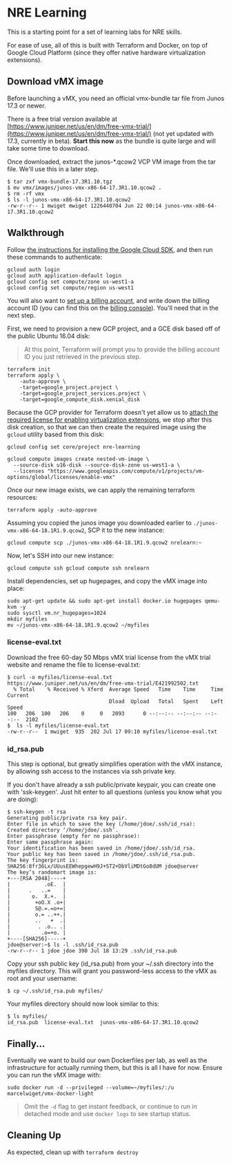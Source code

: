 # NRE Learning

This is a starting point for a set of learning labs for NRE skills.

For ease of use, all of this is built with Terraform and Docker, on top of Google Cloud Platform (since they offer native hardware virtualization extensions).


## Download vMX image

Before launching a vMX, you need an official vmx-bundle tar file from Junos 17.3 or newer.

There is a free trial version available at [https://www.juniper.net/us/en/dm/free-vmx-trial/](https://www.juniper.net/us/en/dm/free-vmx-trial/) (not yet updated with 17.3,  currently in beta). **Start this now** as the bundle is quite large and will take some time to download.

Once downloaded, extract the junos-*.qcow2 VCP VM image from the tar file. We'll use this in a later step.

```
$ tar zxf vmx-bundle-17.3R1.10.tgz
$ mv vmx/images/junos-vmx-x86-64-17.3R1.10.qcow2 .
$ rm -rf vmx
$ ls -l junos-vmx-x86-64-17.3R1.10.qcow2
-rw-r--r-- 1 mwiget mwiget 1226440704 Jun 22 00:14 junos-vmx-x86-64-17.3R1.10.qcow2
```

## Walkthrough

Follow [the instructions for installing the Google Cloud SDK](https://cloud.google.com/sdk/gcloud/), and then run these commands to authenticate:

```
gcloud auth login
gcloud auth application-default login
gcloud config set compute/zone us-west1-a
gcloud config set compute/region us-west1
```

You will also want to [set up a billing account](https://cloud.google.com/billing/docs/how-to/manage-billing-account), and write down the billing account ID (you can find this on the [billing console](https://console.cloud.google.com/billing)). You'll need that in the next step.

First, we need to provision a new GCP project, and a GCE disk based off of the public Ubuntu 16.04 disk:

> At this point, Terraform will prompt you to provide the billing account ID you just retrieved in the previous step.

```
terraform init
terraform apply \
    -auto-approve \
    -target=google_project.project \
    -target=google_project_services.project \
    -target=google_compute_disk.xenial_disk
```

Because the GCP provider for Terraform doesn't yet allow us to [attach the required license for enabling virtualization extensions](https://cloud.google.com/compute/docs/instances/enable-nested-virtualization-vm-instances), we stop after this disk creation, so that we can then create the required image using the `gcloud` utility based from this disk:

```
gcloud config set core/project nre-learning

gcloud compute images create nested-vm-image \
  --source-disk u16-disk --source-disk-zone us-west1-a \
  --licenses "https://www.googleapis.com/compute/v1/projects/vm-options/global/licenses/enable-vmx"
```

Once our new image exists, we can apply the remaining terraform resources:

```
terraform apply -auto-approve
```

Assuming you copied the junos image you downloaded earlier to `./junos-vmx-x86-64-18.1R1.9.qcow2`, SCP it to the new instance:

```
gcloud compute scp ./junos-vmx-x86-64-18.1R1.9.qcow2 nrelearn:~
```

Now, let's SSH into our new instance:

```
gcloud compute ssh gcloud compute ssh nrelearn
```

Install dependencies, set up hugepages, and copy the vMX image into place:

```
sudo apt-get update && sudo apt-get install docker.io hugepages qemu-kvm -y
sudo sysctl vm.nr_hugepages=1024
mkdir myfiles
mv ~/junos-vmx-x86-64-18.1R1.9.qcow2 ~/myfiles
```

### license-eval.txt

Download the free 60-day 50 Mbps vMX trial license from the vMX trial website and rename the file to license-eval.txt:

```
$ curl -o myfiles/license-eval.txt https://www.juniper.net/us/en/dm/free-vmx-trial/E421992502.txt
  % Total    % Received % Xferd  Average Speed   Time    Time     Time  Current
                                 Dload  Upload   Total   Spent    Left  Speed
100   206  100   206    0     0   2093      0 --:--:-- --:--:-- --:--:--  2102
$  ls -l myfiles/license-eval.txt
-rw-r--r--  1 mwiget  935  202 Jul 17 09:10 myfiles/license-eval.txt
```

### id_rsa.pub

This step is optional, but greatly simplifies operation with the vMX instance, by allowing ssh access to the instances via ssh private key. 

If you don't have already a ssh public/private keypair, you can create one with 'ssk-keygen'. Just hit enter to all questions (unless you know what you are doing):

```
$ ssh-keygen -t rsa
Generating public/private rsa key pair.
Enter file in which to save the key (/home/jdoe/.ssh/id_rsa):
Created directory ‘/home/jdoe/.ssh’.
Enter passphrase (empty for no passphrase):
Enter same passphrase again:
Your identification has been saved in /home/jdoe/.ssh/id_rsa.
Your public key has been saved in /home/jdoe/.ssh/id_rsa.pub.
The key fingerprint is:
SHA256:8fr36Lx/UUusEEWhepgewH9J+ST2+DbVliMDtGo8dUM jdoe@server
The key’s randomart image is:
+---[RSA 2048]----+
|           .oE.  |
|      .   ..=    |
|       o.  X.+.  |
|        +oO.X .o+|
|        S@.=.=o+=|
|        o.= ..++.|
|        ..   +  .|
|         . .o.. .|
|          .o=+o. |
+----[SHA256]-----+
jdoe@server:~$ ls -l .ssh/id_rsa.pub
-rw-r--r-- 1 jdoe jdoe 390 Jul 18 13:29 .ssh/id_rsa.pub
```

Copy your ssh public key (id_rsa.pub) from your ~/.ssh directory into the myfiles directory. This will grant you password-less access to the vMX as root and your username:

```
$ cp ~/.ssh/id_rsa.pub myfiles/
```

Your myfiles directory should now look similar to this:

```
$ ls myfiles/
id_rsa.pub  license-eval.txt  junos-vmx-x86-64-17.3R1.10.qcow2
```

## Finally...

Eventually we want to build our own Dockerfiles per lab, as well as the infrastructure for actually running them, but this is all I have for now. Ensure you can run the vMX image with:

```
sudo docker run -d --privileged --volume=~/myfiles/:/u marcelwiget/vmx-docker-light
```

> Omit the `-d` flag to get instant feedback, or continue to run in detached mode and use `docker logs` to see startup status.

<!-- # sudo hugeadm --pool-pages-min 2M:+512 --add-temp-swap -->

## Cleaning Up

As expected, clean up with `terraform destroy`









